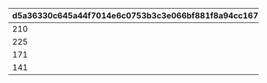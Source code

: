 |d5a36330c645a44f7014e6c0753b3c3e066bf881f8a94cc167177f2efa0baf2f|cb1df4ae3f17b0e2ffacbcc3d5eee523f6d3cbff9580495552673742bc09f8a5|39bac634161decb3e8b35f204a1f7154593e5749feb5d3c73f5e72181cd74357|626710654c5913f3038670c8895653701efbfe557d6095975fa88ac11ffa54c5|
| --- | --- | --- | --- |
|210|234|1|252|
|225|241|2|255|
|171|209|3|255|
|141|181|4|229|